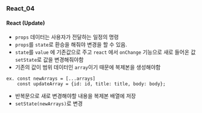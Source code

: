 ### React_04

#### React (Update)
- `props` 데이터는 사용자가 전달하는 일정의 명령
- `props`를 `state`로 환승을 해줘야 변경을 할 수 있음.
- `state`를 `value` 에 기존값으로 주고 `react` 에서 `onChange` 기능으로 새로 들어온 값 `setState`로 값을 변경해줘야함
- 기존의 값이 범위 데이터인 `array`이기 때문에 복제본을 생성해야함
```
ex. const newArrays = [...arrays]
    const updateArray = {id: id, title: title, body: body};
```
- 반복문으로 새로 변경해야할 내용을 복제본 배열에 저장
- `setState(newArrays)`로 변경